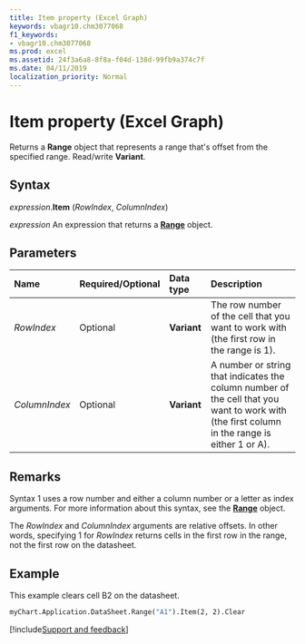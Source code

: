 ```yaml
---
title: Item property (Excel Graph)
keywords: vbagr10.chm3077068
f1_keywords:
- vbagr10.chm3077068
ms.prod: excel
ms.assetid: 24f3a6a8-8f8a-f04d-138d-99fb9a374c7f
ms.date: 04/11/2019
localization_priority: Normal
---
```



# Item property (Excel Graph)

Returns a **Range** object that represents a range that's offset from the specified range. Read/write **Variant**.

## Syntax

_expression_.**Item** (_RowIndex_, _ColumnIndex_)

_expression_ An expression that returns a **[Range](excel.range-graph-object.md)** object.

## Parameters

|Name|Required/Optional|Data type|Description|
|:-----|:-----|:-----|:-----|
|_RowIndex_|Optional |**Variant** |The row number of the cell that you want to work with (the first row in the range is 1).|
|_ColumnIndex_|Optional |**Variant** |A number or string that indicates the column number of the cell that you want to work with (the first column in the range is either 1 or A).|

## Remarks

Syntax 1 uses a row number and either a column number or a letter as index arguments. For more information about this syntax, see the **[Range](excel.range-graph-object.md)** object. 

The _RowIndex_ and _ColumnIndex_ arguments are relative offsets. In other words, specifying 1 for _RowIndex_ returns cells in the first row in the range, not the first row on the datasheet.


## Example

This example clears cell B2 on the datasheet.

```vb
myChart.Application.DataSheet.Range("A1").Item(2, 2).Clear
```


[!include[Support and feedback](~/includes/feedback-boilerplate.md)]